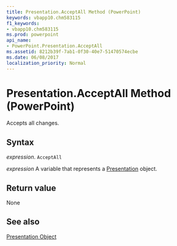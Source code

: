 ```yaml
---
title: Presentation.AcceptAll Method (PowerPoint)
keywords: vbapp10.chm583115
f1_keywords:
- vbapp10.chm583115
ms.prod: powerpoint
api_name:
- PowerPoint.Presentation.AcceptAll
ms.assetid: 8212b39f-7ab1-0f30-40e7-51470574ecbe
ms.date: 06/08/2017
localization_priority: Normal
---
```



# Presentation.AcceptAll Method (PowerPoint)

Accepts all changes.


## Syntax

 _expression_. `AcceptAll`

 _expression_ A variable that represents a [Presentation](./PowerPoint.Presentation.md) object.


## Return value

None


## See also


[Presentation Object](PowerPoint.Presentation.md)

